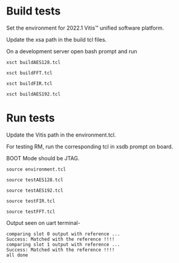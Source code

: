 # Build tests

Set the environment for 2022.1 Vitis™ unified software platform.

Update the xsa path in the build tcl files. 

On a development server open bash prompt and run 
```
xsct buildAES128.tcl

xsct buildFFT.tcl

xsct buildFIR.tcl

xsct buildAES192.tcl
```
# Run tests

Update the Vitis path in the environment.tcl. 

For testing RM, run the corresponding tcl in xsdb prompt on board.

BOOT Mode should be JTAG. 
```
source environment.tcl
```

```
source testAES128.tcl

source testAES192.tcl

source testFIR.tcl

source testFFT.tcl
```

Output seen on uart terminal-

```
comparing slot 0 output with reference ...
Success: Matched with the reference !!!!
comparing slot 1 output with reference ...
Success: Matched with the reference !!!!
all done
```

